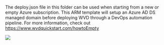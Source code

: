 The deploy.json file in this folder can be used when starting from a new or empty Azure subscription. This ARM template will setup an Azure AD DS managed domain before deploying WVD through a DevOps automation pipeline. For more information, check out https://www.wvdquickstart.com/howtoEmpty

<a href="https://portal.azure.com/#create/Microsoft.Template/uri/https:%2F%2Fraw.githubusercontent.com%2Favinash-katore%2Fwvd-hostpool%2Fmaster%2FNewSubAADDSSetup%2Fdeploy.json" target="_blank">
    <img src="https://aka.ms/deploytoazurebutton"/>
</a><br>
